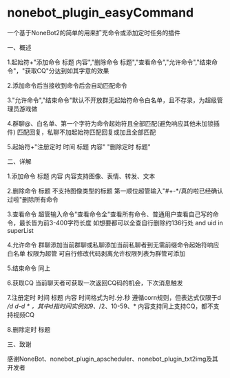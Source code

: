 # nonebot_plugin_easyCommand
 一个基于NoneBot2的简单的用来扩充命令或添加定时任务的插件

一、概述

1.起始符+"添加命令 标题 内容","删除命令 标题","查看命令","允许命令","结束命令"，"获取CQ"分达到如其字意的效果

2.添加命令后当接收到命令后会自动匹配命令

3."允许命令","结束命令"默认不开放群无起始符命令白名单，且不存录，为超级管理员游戏做

4.群聊@、白名单、第一个字符为命令起始符且全部匹配(避免响应其他未加锁插件) 匹配回复，私聊不加起始符匹配回复或加且全部匹配

5.起始符+"注册定时 时间 标题 内容" "删除定时 标题"


二、详解

1.添加命令 标题 内容 内容支持图像、表情、转发、文本

2.删除命令 标题 不支持图像类型的标题 第一顺位超管输入"#+-*/真的啦已经确认过啦"删除所有命令

3.查看命令 超管输入命令"查看命令全"查看所有命令、普通用户查看自己写的命令，最长皆为前3-400字符长度  如想要都可以全查自行删除约136行处 and uid in superList

4.允许命令 群聊添加当前群聊或私聊添加当前私聊者到无需前缀命令起始符响应白名单 权限为超管 可自行修改代码剥离允许权限列表为群管可添加

5.结束命令 同上

6.获取CQ 当前聊天者可获取一次返回CQ码的机会，下次消息触发

7.注册定时 时间 标题 内容 时间格式为时.分.秒 遵循corn规则，但表达式仅限于d */d d-d * ，其中d指时间实例如9、*/2、10-59、* 
内容支持同上支持CQ，都不支持视频CQ 

8.删除定时 标题

三、致谢

感谢NoneBot、nonebot_plugin_apscheduler、nonebot_plugin_txt2img及其开发者
